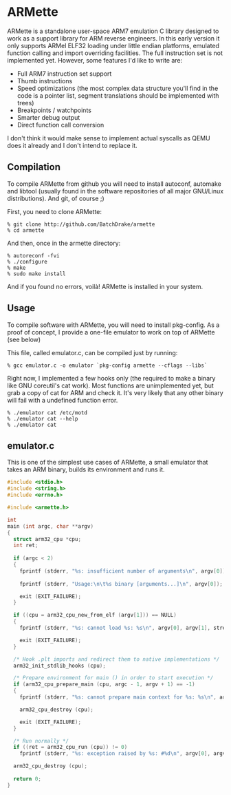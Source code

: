 ARMette
=======

ARMette is a standalone user-space ARM7 emulation C library designed to work as a support library for ARM reverse engineers. In this early version it only supports ARMel ELF32 loading under little endian platforms, emulated function calling and import overriding facilities. The full instruction set is not implemented yet. However, some features I'd like to write are:

* Full ARM7 instruction set support
* Thumb instructions
* Speed optimizations (the most complex data structure you'll find in the code is a pointer list, segment translations should be implemented with trees)
* Breakpoints / watchpoints
* Smarter debug output
* Direct function call conversion

I don't think it would make sense to implement actual syscalls as QEMU does it already and I don't intend to replace it.

Compilation
-----------
To compile ARMette from github you will need to install autoconf, automake and libtool (usually found in the software repositories of all major GNU/Linux distributions). And git, of course ;)

First, you need to clone ARMette:

```
% git clone http://github.com/BatchDrake/armette
% cd armette
```
And then, once in the armette directory:

```
% autoreconf -fvi
% ./configure
% make
% sudo make install
```

And if you found no errors, voilà! ARMette is installed in your system.

Usage
-----
To compile software with ARMette, you will need to install pkg-config. As a proof of concept, I provide a one-file emulator to work on top of ARMette (see below)

This file, called emulator.c, can be compiled just by running:

```
% gcc emulator.c -o emulator `pkg-config armette --cflags --libs`
```
Right now, I implemented a few hooks only (the required to make a binary like GNU coreutil's cat work). Most functions are unimplemented yet, but grab a copy of cat for ARM and check it. It's very likely that any other binary will fail with a undefined function error.

```
% ./emulator cat /etc/motd
% ./emulator cat --help
% ./emulator cat
```

emulator.c
----------
This is one of the simplest use cases of ARMette, a small emulator that takes an ARM binary, builds its environment and runs it.

```cpp
#include <stdio.h>
#include <string.h>
#include <errno.h>

#include <armette.h>

int
main (int argc, char **argv)
{
  struct arm32_cpu *cpu;
  int ret;
  
  if (argc < 2)
  {
    fprintf (stderr, "%s: insufficient number of arguments\n", argv[0]);
    
    fprintf (stderr, "Usage:\n\t%s binary [arguments...]\n", argv[0]);

    exit (EXIT_FAILURE);
  }

  if ((cpu = arm32_cpu_new_from_elf (argv[1])) == NULL)
  {
    fprintf (stderr, "%s: cannot load %s: %s\n", argv[0], argv[1], strerror (errno));

    exit (EXIT_FAILURE);
  }

  /* Hook .plt imports and redirect them to native implementations */
  arm32_init_stdlib_hooks (cpu);

  /* Prepare environment for main () in order to start execution */
  if (arm32_cpu_prepare_main (cpu, argc - 1, argv + 1) == -1)
  {
    fprintf (stderr, "%s: cannot prepare main context for %s: %s\n", argv[0], argv[1], strerror (errno));

    arm32_cpu_destroy (cpu);

    exit (EXIT_FAILURE);
  }

  /* Run normally */
  if ((ret = arm32_cpu_run (cpu)) != 0)
    fprintf (stderr, "%s: exception raised by %s: #%d\n", argv[0], argv[1], EXCODE (ret));

  arm32_cpu_destroy (cpu);
  
  return 0;
}

```
